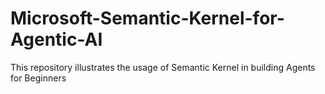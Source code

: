 # Microsoft-Semantic-Kernel-for-Agentic-AI
This repository illustrates the usage of Semantic Kernel in building Agents for Beginners
